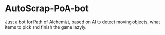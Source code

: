 # AutoScrap-PoA-bot
Just a bot for Path of Alchemist, based on AI to detect moving objects, what items to pick and finish the game lazyly.
